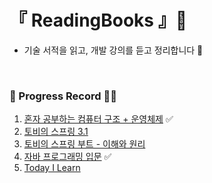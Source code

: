 # 『 ReadingBooks 』🧌

- 기술 서적을 읽고, 개발 강의를 듣고 정리합니다 📖

<br/>

### 📍 Progress Record 🤸‍♀

1. [혼자 공부하는 컴퓨터 구조 + 운영체제](https://github.com/yunji1201/ReadingBooks/blob/main/computer/README.md) ✅
2. [토비의 스프링 3.1](https://github.com/yunji1201/ReadingBooks/blob/main/spring/README.md)
3. [토비의 스프링 부트 - 이해와 원리](https://github.com/yunji1201/ReadingBooks/blob/main/toby-boot/README.md)
4. [자바 프로그래밍 입문](https://github.com/yunji1201/ReadingBooks/tree/main/java) ✅
5. [Today I Learn](https://github.com/yunji1201/ReadingBooks/tree/main/TIL) 
